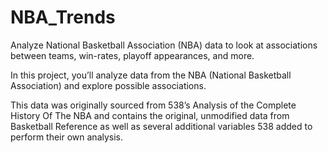 # NBA_Trends
Analyze National Basketball Association (NBA) data to look at associations between teams, win-rates, playoff appearances, and more.

In this project, you’ll analyze data from the NBA (National Basketball Association) and explore possible associations.

This data was originally sourced from 538’s Analysis of the Complete History Of The NBA and contains the original, unmodified data from Basketball Reference as well as several additional variables 538 added to perform their own analysis.
